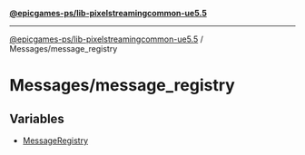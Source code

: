 [**@epicgames-ps/lib-pixelstreamingcommon-ue5.5**](../../README.md)

***

[@epicgames-ps/lib-pixelstreamingcommon-ue5.5](../../README.md) / Messages/message\_registry

# Messages/message\_registry

## Variables

- [MessageRegistry](variables/MessageRegistry.md)
